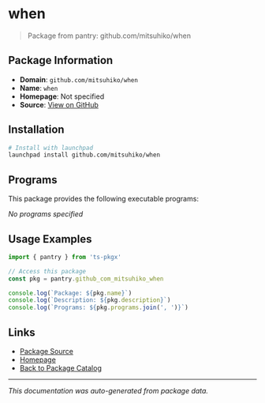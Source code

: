 # when

> Package from pantry: github.com/mitsuhiko/when

## Package Information

- **Domain**: `github.com/mitsuhiko/when`
- **Name**: `when`
- **Homepage**: Not specified
- **Source**: [View on GitHub](https://github.com/pkgxdev/pantry/tree/main/projects/github.com/mitsuhiko/when/package.yml)

## Installation

```bash
# Install with launchpad
launchpad install github.com/mitsuhiko/when
```

## Programs

This package provides the following executable programs:

*No programs specified*

## Usage Examples

```typescript
import { pantry } from 'ts-pkgx'

// Access this package
const pkg = pantry.github_com_mitsuhiko_when

console.log(`Package: ${pkg.name}`)
console.log(`Description: ${pkg.description}`)
console.log(`Programs: ${pkg.programs.join(', ')}`)
```

## Links

- [Package Source](https://github.com/pkgxdev/pantry/tree/main/projects/github.com/mitsuhiko/when/package.yml)
- [Homepage](#)
- [Back to Package Catalog](../package-catalog.md)

---

*This documentation was auto-generated from package data.*

